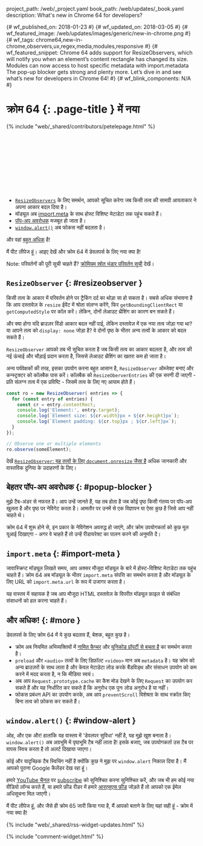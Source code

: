 project_path: /web/_project.yaml
book_path: /web/updates/_book.yaml
description: What's new in Chrome 64 for developers?
<span lang="hi-x-mtfrom-en">

{# wf_published_on: 2018-01-23 #}
{# wf_updated_on: 2018-03-05 #}
{# wf_featured_image: /web/updates/images/generic/new-in-chrome.png #}
{# wf_tags: chrome64,new-in-chrome,observers,ux,regex,media,modules,responsive #}
{# wf_featured_snippet: Chrome 64 adds support for ResizeObservers, which will notify you when an element’s content rectangle has changed its size. Modules can now access to host specific metadata with import.metadata The pop-up blocker gets strong and plenty more. Let’s dive in and see what’s new for developers in Chrome 64! #}
{# wf_blink_components: N/A #}

# क्रोम 64 {: .page-title } में नया

{% include "web/_shared/contributors/petelepage.html" %}

<div class="clearfix"></div>

<div class="video-wrapper">   <iframe class="devsite-embedded-youtube-video" data-video-id="y5sb-icqOyg"
          data-autohide="1" data-showinfo="0" frameborder="0" allowfullscreen>
  </iframe>
</Div>

* [`ResizeObservers`](#resizeobserver) के लिए समर्थन, आपको सूचित करेगा जब किसी तत्व की सामग्री आयताकार ने अपना आकार बदल दिया है।
* मॉड्यूल अब [import.meta](#import-meta) के साथ होस्ट विशिष्ट मेटाडेटा तक पहुंच सकते हैं।
* [पॉप-अप अवरोधक](#popup-blocker) मजबूत हो जाता है।
* [`window.alert()`](#window-alert) अब फोकस नहीं बदलता है।

और वहां [बहुत अधिक](#more) है!

मैं पीट लीपेज हूं। आइए देखें और क्रोम 64 में डेवलपर्स के लिए नया क्या है!

<div class="clearfix"></div>

Note: परिवर्तनों की पूरी सूची चाहते हैं? [क्रोमियम स्रोत भंडार परिवर्तन सूची](https://chromium.googlesource.com/chromium/src/+log/63.0.3239.84..64.0.3282.140) देखें।

## `ResizeObserver` {: #resizeobserver }

किसी तत्व के आकार में परिवर्तन होने पर ट्रैकिंग दर्द का थोड़ा सा हो सकता है। सबसे अधिक संभावना है कि आप दस्तावेज़ के `resize` ईवेंट में श्रोता संलग्न करेंगे, फिर `getBoundingClientRect` या `getComputedStyle` पर कॉल करें। लेकिन, दोनों लेआउट थ्रैशिंग का कारण बन सकते हैं।

और क्या होगा यदि ब्राउज़र विंडो आकार बदल नहीं पाई, लेकिन दस्तावेज़ में एक नया तत्व जोड़ा गया था? या आपने तत्व को `display: none` जोड़ा है? वे दोनों पृष्ठ के भीतर अन्य तत्वों के आकार को बदल सकते हैं।

`ResizeObserver` आपको तब भी सूचित करता है जब किसी तत्व का आकार बदलता है, और तत्व की नई ऊंचाई और चौड़ाई प्रदान करता है, जिससे लेआउट थ्रैशिंग का खतरा कम हो जाता है।

अन्य पर्यवेक्षकों की तरह, इसका उपयोग करना बहुत आसान है, `ResizeObserver` ऑब्जेक्ट बनाएं और कन्स्ट्रक्टर को कॉलबैक पास करें। कॉलबैक को `ResizeOberverEntries` की एक सरणी दी जाएगी - प्रति संलग्न तत्व में एक प्रविष्टि - जिसमें तत्व के लिए नए आयाम होते हैं।

```js
const ro = new ResizeObserver( entries => {
  for (const entry of entries) {
    const cr = entry.contentRect;
    console.log('Element:', entry.target);
    console.log(`Element size: ${cr.width}px × ${cr.height}px`);
    console.log(`Element padding: ${cr.top}px ; ${cr.left}px`);
  }
});

// Observe one or multiple elements
ro.observe(someElement);
```

देखें [`ResizeObserver`: यह तत्वों के लिए `document.onresize` जैसा है](/web/updates/2016/10/resizeobserver) अधिक जानकारी और वास्तविक दुनिया के उदाहरणों के लिए।


## बेहतर पॉप-अप अवरोधक {: #popup-blocker }

मुझे टैब-अंडर से नफरत है। आप उन्हें जानते हैं, यह तब होता है जब कोई पृष्ठ किसी गंतव्य पर पॉप-अप खुलता है और पृष्ठ पर नेविगेट करता है। आमतौर पर उनमें से एक विज्ञापन या ऐसा कुछ है जिसे आप नहीं चाहते थे।

क्रोम 64 में शुरू होने से, इन प्रकार के नेविगेशन अवरुद्ध हो जाएंगे, और क्रोम उपयोगकर्ता को कुछ मूल यूआई दिखाएगा - अगर वे चाहते हैं तो उन्हें रीडायरेक्ट का पालन करने की अनुमति दें।


## `import.meta` {: #import-meta }

जावास्क्रिप्ट मॉड्यूल लिखते समय, आप अक्सर मौजूदा मॉड्यूल के बारे में होस्ट-विशिष्ट मेटाडेटा तक पहुंच चाहते हैं। क्रोम 64 अब मॉड्यूल के भीतर `import.meta` संपत्ति का समर्थन करता है और मॉड्यूल के लिए URL को `import.meta.url` के रूप में उजागर करता है।

यह वास्तव में सहायक है जब आप मौजूदा HTML दस्तावेज़ के विपरीत मॉड्यूल फ़ाइल से संबंधित संसाधनों को हल करना चाहते हैं।


## और अधिक! {: #more }

डेवलपर्स के लिए क्रोम 64 में ये कुछ बदलाव हैं, बेशक, बहुत कुछ है।

* क्रोम अब नियमित अभिव्यक्तियों में [नामित कैप्चर](/web/updates/2017/07/upcoming-regexp-features#named_captures) और [यूनिकोड प्रॉपर्टी से बचता है](/web/updates/2017/07/upcoming-regexp-features#unicode_property_escapes) का समर्थन करता है।
* `preload` और `<audio>` तत्वों के लिए डिफ़ॉल्ट `<video>` मान अब `metadata` है। यह क्रोम को अन्य ब्राउज़रों के साथ लाता है और केवल मेटाडेटा लोड करके बैंडविड्थ और संसाधन उपयोग को कम करने में मदद करता है, न कि मीडिया स्वयं।
* अब आप `Request.prototype.cache` का कैश मोड देखने के लिए `Request` का उपयोग कर सकते हैं और यह निर्धारित कर सकते हैं कि अनुरोध एक पुनः लोड अनुरोध है या नहीं।
* फोकस प्रबंधन API का उपयोग करके, अब आप `preventScroll` विशेषता के साथ स्क्रॉल किए बिना तत्व को फ़ोकस कर सकते हैं।

## `window.alert()` {: #window-alert }

ओह, और एक और! हालांकि यह वास्तव में 'डेवलपर सुविधा' नहीं है, यह मुझे खुश बनाता है। `window.alert()` अब अग्रभूमि में पृष्ठभूमि टैब नहीं लाता है! इसके बजाए, जब उपयोगकर्ता उस टैब पर वापस स्विच करता है तो अलर्ट दिखाया जाएगा।

कोई और यादृच्छिक टैब स्विचिंग नहीं है क्योंकि कुछ ने मुझ पर `window.alert` निकाल दिया है। मैं आपको पुराना Google कैलेंडर देख रहा हूं।


हमारे [YouTube चैनल](https://goo.gl/6FP1a5) पर [subscribe](https://www.youtube.com/user/ChromeDevelopers/) को सुनिश्चित करना सुनिश्चित करें, और जब भी हम कोई नया वीडियो लॉन्च करते हैं, या हमारे फ़ीड रीडर में हमारे [आरएसएस फ़ीड](/web/shows/rss.xml) जोड़ते हैं तो आपको एक ईमेल अधिसूचना मिल जाएगी।


मैं पीट लीपेज हूं, और जैसे ही क्रोम 65 जारी किया गया है, मैं आपको बताने के लिए यहां सही हूं - क्रोम में नया क्या है!

{% include "web/_shared/rss-widget-updates.html" %}

{% include "comment-widget.html" %}

</span>